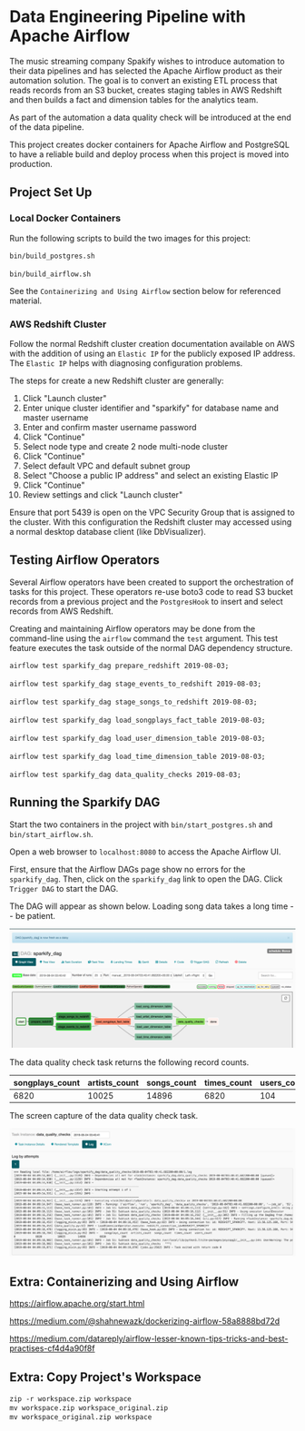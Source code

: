 # Data Engineering Pipeline with Apache Airflow

The music streaming company Spakify wishes to introduce automation to their
data pipelines and has selected the Apache Airflow product as their automation
solution. The goal is to convert an existing ETL process that reads records
from an S3 bucket, creates staging tables in AWS Redshift and then builds a fact
and dimension tables for the analytics team.

As part of the automation a data quality check will be introduced at the end
of the data pipeline.

This project creates docker containers for Apache Airflow and PostgreSQL to have
a reliable build and deploy process when this project is moved into production.


## Project Set Up

### Local Docker Containers

Run the following scripts to build the two images for this project:

    bin/build_postgres.sh

    bin/build_airflow.sh

See the `Containerizing and Using Airflow` section below for referenced material.


### AWS Redshift Cluster

Follow the normal Redshift cluster creation documentation available on AWS with the addition
of using an `Elastic IP` for the publicly exposed IP address. The `Elastic IP` helps with
diagnosing configuration problems.

The steps for create a new Redshift cluster are generally:

1. Click "Launch cluster"
2. Enter unique cluster identifier and "sparkify" for database name and master username
3. Enter and confirm master username password
4. Click "Continue"
5. Select node type and create 2 node multi-node cluster
6. Click "Continue"
7. Select default VPC and default subnet group
8. Select "Choose a public IP address" and select an existing Elastic IP
9. Click "Continue"
10. Review settings and click "Launch cluster"

Ensure that port 5439 is open on the VPC Security Group that is assigned
to the cluster. With this configuration the Redshift cluster may accessed using a
normal desktop database client (like DbVisualizer).


## Testing Airflow Operators

Several Airflow operators have been created to support the orchestration of tasks for
this project. These operators re-use boto3 code to read S3 bucket records from a previous
project and the `PostgresHook` to insert and select records from AWS Redshift.

Creating and maintaining Airflow operators may be done from the command-line using
the `airflow` command the `test` argument. This test feature executes the task
outside of the normal DAG dependency structure.

    airflow test sparkify_dag prepare_redshift 2019-08-03;

    airflow test sparkify_dag stage_events_to_redshift 2019-08-03;

    airflow test sparkify_dag stage_songs_to_redshift 2019-08-03;

    airflow test sparkify_dag load_songplays_fact_table 2019-08-03;

    airflow test sparkify_dag load_user_dimension_table 2019-08-03;

    airflow test sparkify_dag load_time_dimension_table 2019-08-03;

    airflow test sparkify_dag data_quality_checks 2019-08-03;

## Running the Sparkify DAG

Start the two containers in the project with `bin/start_postgres.sh` and `bin/start_airflow.sh`.

Open a web browser to `localhost:8080` to access the Apache Airflow UI.

First, ensure that the Airflow DAGs page show no errors for the `sparkify_dag`. Then, click
on the `sparkify_dag` link to open the DAG. Click `Trigger DAG` to start the DAG.

The DAG will appear as shown below. Loading song data takes a long time -- be patient.

![Sparkify DAG Running](./images/sparkify_dag_running.png)

The data quality check task returns the following record counts.

|songplays_count  |artists_count  |songs_count  |times_count  |users_count  |
|-----------------|---------------|-------------|-------------|-------------|
|6820             |10025          |14896        |6820         |104          |

The screen capture of the data quality check task.

![Data Quality Check](./images/data_quality_check.png)


## Extra: Containerizing and Using Airflow

https://airflow.apache.org/start.html

https://medium.com/@shahnewazk/dockerizing-airflow-58a8888bd72d

https://medium.com/datareply/airflow-lesser-known-tips-tricks-and-best-practises-cf4d4a90f8f


## Extra: Copy Project's Workspace

    zip -r workspace.zip workspace
    mv workspace.zip workspace_original.zip
    mv workspace_original.zip workspace
